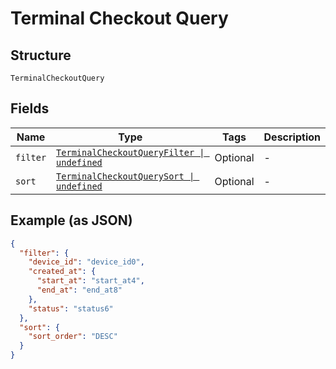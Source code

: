 
# Terminal Checkout Query

## Structure

`TerminalCheckoutQuery`

## Fields

| Name | Type | Tags | Description |
|  --- | --- | --- | --- |
| `filter` | [`TerminalCheckoutQueryFilter \| undefined`](../models/terminal-checkout-query-filter.md) | Optional | - |
| `sort` | [`TerminalCheckoutQuerySort \| undefined`](../models/terminal-checkout-query-sort.md) | Optional | - |

## Example (as JSON)

```json
{
  "filter": {
    "device_id": "device_id0",
    "created_at": {
      "start_at": "start_at4",
      "end_at": "end_at8"
    },
    "status": "status6"
  },
  "sort": {
    "sort_order": "DESC"
  }
}
```

